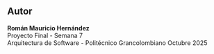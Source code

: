 

## Autor ##
**Román Mauricio Hernández**  
Proyecto Final - Semana 7  
Arquitectura de Software - Politécnico Grancolombiano 
Octubre 2025
